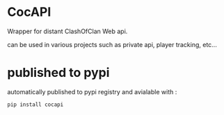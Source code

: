 # CocAPI
Wrapper for distant ClashOfClan Web api. 

can be used in various projects such as private api, player tracking, etc...

# published to pypi

automatically published to pypi registry and avialable with :

`pip install cocapi`
